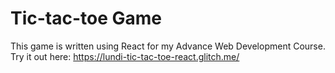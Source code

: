 # Tic-tac-toe Game

This game is written using React for my Advance Web Development Course.
Try it out here: https://lundi-tic-tac-toe-react.glitch.me/
